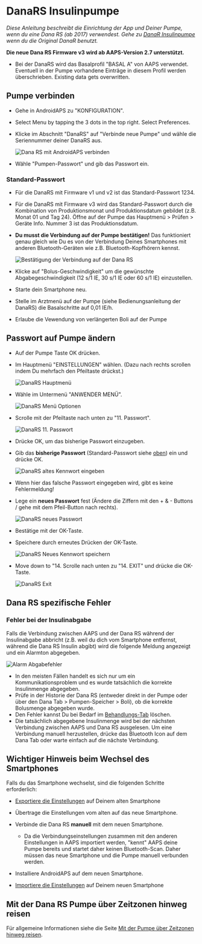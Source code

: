 # DanaRS Insulinpumpe

_Diese Anleitung beschreibt die Einrichtung der App und Deiner Pumpe, wenn du eine Dana RS (ab 2017) verwendest. Gehe zu [DanaR Insulinpumpe](./DanaR-Insulin-Pump) wenn du die Original DanaR benutzt._

**Die neue Dana RS Firmware v3 wird ab AAPS-Version 2.7 unterstützt.**

* Bei der DanaRS wird das Basalprofil "BASAL A" von AAPS verwendet. Eventuell in der Pumpe vorhandene Einträge in diesem Profil werden überschrieben. Existing data gets overwritten.

## Pumpe verbinden

* Gehe in AndroidAPS zu "KONFIGURATION".

* Select Menu by tapping the 3 dots in the top right. Select Preferences.

* Klicke im Abschnitt "DanaRS" auf "Verbinde neue Pumpe" und wähle die Seriennummer deiner DanaRS aus.

  ![Dana RS mit AndroidAPS verbinden](../images/AAPS_DanaRSPairing.png)

* Wähle "Pumpen-Passwort" und gib das Passwort ein.

### Standard-Passwort

* Für die DanaRS mit Firmware v1 und v2 ist das Standard-Passwort 1234.
* Für die DanaRS mit Firmware v3 wird das Standard-Passwort durch die Kombination von Produktionsmonat und Produktionsdatum gebildet (z.B. Monat 01 und Tag 24). Öffne auf der Pumpe das Hauptmenü > Prüfen > Geräte Info. Nummer 3 ist das Produktionsdatum.

* **Du musst die Verbindung auf der Pumpe bestätigen!** Das funktioniert genau gleich wie Du es von der Verbindung Deines Smartphones mit anderen Bluetooth-Geräten wie z.B. Bluetooth-Kopfhörern kennst.

  ![Bestätigung der Verbindung auf der Dana RS](../images/DanaRS_Pairing.png)

* Klicke auf "Bolus-Geschwindigkeit" um die gewünschte Abgabegeschwindigkeit (12 s/1 IE, 30 s/1 IE oder 60 s/1 IE) einzustellen.
* Starte dein Smartphone neu.
* Stelle im Arztmenü auf der Pumpe (siehe Bedienungsanleitung der DanaRS) die Basalschritte auf 0,01 IE/h.
* Erlaube die Vewendung von verlängerten Boli auf der Pumpe

## Passwort auf Pumpe ändern

* Auf der Pumpe Taste OK drücken.
* Im Hauptmenü "EINSTELLUNGEN" wählen. (Dazu nach rechts scrollen indem Du mehrfach den Pfeiltaste drückst.)

  ![DanaRS Hauptmenü](../images/DanaRSPW_01_MainMenu.png)

* Wähle im Untermenü "ANWENDER MENÜ".

  ![DanaRS Menü Optionen](../images/DanaRSPW_02_OptionMenu.png)

* Scrolle mit der Pfeiltaste nach unten zu "11. Passwort".

  ![DanaRS 11. Passwort](../images/DanaRSPW_03_11PW.png)

* Drücke OK, um das bisherige Passwort einzugeben.

* Gib das **bisherige Passwort** (Standard-Passwort siehe [oben](#standard-passwort)) ein und drücke OK.

  ![DanaRS altes Kennwort eingeben](../images/DanaRSPW_04_11PWenter.png)

* Wenn hier das falsche Passwort eingegeben wird, gibt es keine Fehlermeldung!
* Lege ein **neues Passwort** fest (Ändere die Ziffern mit den + & - Buttons / gehe mit dem Pfeil-Button nach rechts).

  ![DanaRS neues Passwort](../images/DanaRSPW_05_PWnew.png)

* Bestätige mit der OK-Taste.
* Speichere durch erneutes Drücken der OK-Taste.

  ![DanaRS Neues Kennwort speichern](../images/DanaRSPW_06_PWnewSave.png)

* Move down to "14. Scrolle nach unten zu "14. EXIT" und drücke die OK-Taste.

  ![DanaRS Exit](../images/DanaRSPW_07_Exit.png)

## Dana RS spezifische Fehler

### Fehler bei der Insulinabgabe
Falls die Verbindung zwischen AAPS und der Dana RS während der Insulinabgabe abbricht (z.B. weil du dich vom Smartphone entfernst, während die Dana RS Insulin abgibt) wird die folgende Meldung angezeigt und ein Alarmton abgegeben.

![Alarm Abgabefehler](../images/DanaRS_Error_bolus.png)

* In den meisten Fällen handelt es sich nur um ein Kommunikationsproblem und es wurde tatsächlich die korrekte Insulinmenge abgegeben.
* Prüfe in der Historie der Dana RS (entweder direkt in der Pumpe oder über den Dana Tab > Pumpen-Speicher > Boli), ob die korrekte Bolusmenge abgegeben wurde.
* Den Fehler kannst Du bei Bedarf im [Behandlungs-Tab](../Getting-Started/Screenshots#kohlenhydrat-korrektur) löschen.
* Die tatsächlich abgegebene Insulinmenge wird bei der nächsten Verbindung zwischen AAPS und Dana RS ausgelesen. Um eine Verbindung manuell herzustellen, drücke das Bluetooth Icon auf dem Dana Tab oder warte einfach auf die nächste Verbindung.

## Wichtiger Hinweis beim Wechsel des Smartphones

Falls du das Smartphone wechselst, sind die folgenden Schritte erforderlich:
* [Exportiere die Einstellungen](../Usage/ExportImportSettings#export-settings) auf Deinem alten Smartphone
* Übertrage die Einstellungen vom alten auf das neue Smartphone.
* Verbinde die Dana RS **manuell** mit dem neuen Smartphone.

  * Da die Verbindungseinstellungen zusammen mit den anderen Einstellungen in AAPS importiert werden, "kennt" AAPS deine Pumpe bereits und startet daher keinen Bluetooth-Scan. Daher müssen das neue Smartphone und die Pumpe manuell verbunden werden.
* Installiere AndroidAPS auf dem neuen Smartphone.
* [Importiere die Einstellungen](../Usage/ExportImportSettings#importiere-die-einstellungen) auf Deinem neuen Smartphone

## Mit der Dana RS Pumpe über Zeitzonen hinweg reisen

Für allgemeine Informationen siehe die Seite [Mit der Pumpe über Zeitzonen hinweg reisen](../Usage/Timezone-traveling#danarv2-danars).
